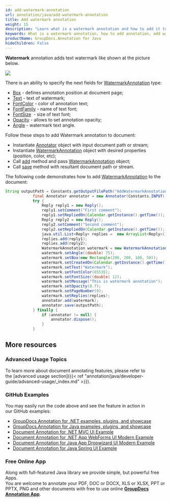 ```yaml
---
id: add-watermark-annotation
url: annotation/java/add-watermark-annotation
title: Add watermark annotation
weight: 15
description: "Learn what is a watermark annotation and how to add it to a document programmatically using GroupDocs.Annotation for Java."
keywords: What is a watermark annotation, how to add annotation, add watermark annotation
productName: GroupDocs.Annotation for Java
hideChildren: False
---
```

**Watermark** annotation adds text watermark like shown at the picture below. 

![](annotation/java/images/add-watermark-annotation.png)

There is an ability to specify the next fields for [WatermarkAnnotation](https://apireference.groupdocs.com/java/annotation/com.groupdocs.annotation.models.annotationmodels/WatermarkAnnotation) type:
*   [Box](https://apireference.groupdocs.com/annotation/java/com.groupdocs.annotation.models.annotationmodels/PointAnnotation#getBox()) - defines annotation position at document page;
*   [Text](https://apireference.groupdocs.com/annotation/java/com.groupdocs.annotation.models.annotationmodels/TextFieldAnnotation#getText()) - text of watermark;
*   [FontColor](https://apireference.groupdocs.com/annotation/java/com.groupdocs.annotation.models.annotationmodels/HighlightAnnotation#getFontColor()) - color of annotation text;
*   [FontFamily](https://apireference.groupdocs.com/annotation/java/com.groupdocs.annotation.models.annotationmodels/TextFieldAnnotation#getFontFamily()) - name of text font;
*   [FontSize](https://apireference.groupdocs.com/annotation/java/com.groupdocs.annotation.models.annotationmodels/TextFieldAnnotation#getFontSize())  - size of text font;
*   [Opacity](https://apireference.groupdocs.com/annotation/java/com.groupdocs.annotation.models.annotationmodels/AreaAnnotation#getOpacity()) - allows to set annotation opacity;
*   [Angle](https://apireference.groupdocs.com/annotation/java/com.groupdocs.annotation.models.annotationmodels/WatermarkAnnotation#getAngle()) - watermark text angle.

Follow these steps to add Watermark annotation to document: 

*   Instantiate [Annotator](https://apireference.groupdocs.com/java/annotation/com.groupdocs.annotation/Annotator) object with input document path or stream;
*   Instantiate [WatermarkAnnotation](https://apireference.groupdocs.com/java/annotation/com.groupdocs.annotation.models.annotationmodels/WatermarkAnnotation) object with desired properties (position, color, etc);
*   Call [add](https://apireference.groupdocs.com/java/annotation/com.groupdocs.annotation/Annotator#add(com.groupdocs.annotation.models.annotationmodels.AnnotationBase)) method and pass [WatermarkAnnotation](https://apireference.groupdocs.com/java/annotation/com.groupdocs.annotation.models.annotationmodels/WatermarkAnnotation) object;
*   Call [save](https://apireference.groupdocs.com/java/annotation/com.groupdocs.annotation/Annotator#save(java.io.InputStream)) method with resultant document path or stream.
    

The following code demonstrates how to add [WatermarkAnnotation](https://apireference.groupdocs.com/java/annotation/com.groupdocs.annotation.models.annotationmodels/WatermarkAnnotation) to the document:

```java
String outputPath = Constants.getOutputFilePath("AddWatermarkAnnotation", FilenameUtils.getExtension(Constants.INPUT));
            final Annotator annotator = new Annotator(Constants.INPUT);
            try {
                Reply reply1 = new Reply();
                reply1.setComment("First comment");
                reply1.setRepliedOn(Calendar.getInstance().getTime());
                Reply reply2 = new Reply();
                reply2.setComment("Second comment");
                reply2.setRepliedOn(Calendar.getInstance().getTime());
                java.util.List<Reply> replies =  new ArrayList<Reply>();
                replies.add(reply1);
                replies.add(reply2);
                WatermarkAnnotation watermark = new WatermarkAnnotation();
                watermark.setAngle((double) 75);
                watermark.setBox(new Rectangle(200, 200, 100, 50));
                watermark.setCreatedOn(Calendar.getInstance().getTime());
                watermark.setText("Watermark");
                watermark.setFontColor(65535);
                watermark.setFontSize((double) 12);
                watermark.setMessage("This is watermark annotation");
                watermark.setOpacity(0.7);
                watermark.setPageNumber(0);
                watermark.setReplies(replies);
                annotator.add(watermark);
                annotator.save(outputPath);
            } finally {
                if (annotator != null) {
                    annotator.dispose();
                }
            }
```

## More resources
### Advanced Usage Topics
To learn more about document annotating features, please refer to the [advanced usage section]({{< ref "annotation/java/developer-guide/advanced-usage/_index.md" >}}).

### GitHub Examples
You may easily run the code above and see the feature in action in our GitHub examples:

*   [GroupDocs.Annotation for .NET examples, plugins, and showcase](https://github.com/groupdocs-annotation/GroupDocs.Annotation-for-.NET)
*   [GroupDocs.Annotation for Java examples, plugins, and showcase](https://github.com/groupdocs-annotation/GroupDocs.Annotation-for-Java)
*   [Document Annotation for .NET MVC UI Example](https://github.com/groupdocs-annotation/GroupDocs.Annotation-for-.NET-MVC)
*   [Document Annotation for .NET App WebForms UI Modern Example](https://github.com/groupdocs-annotation/GroupDocs.Annotation-for-.NET-WebForms)
*   [Document Annotation for Java App Dropwizard UI Modern Example](https://github.com/groupdocs-annotation/GroupDocs.Annotation-for-Java-Dropwizard)
*   [Document Annotation for Java Spring UI Example](https://github.com/groupdocs-annotation/GroupDocs.Annotation-for-Java-Spring)

### Free Online App
Along with full-featured Java library we provide simple, but powerful free Apps.  
You are welcome to annotate your PDF, DOC or DOCX, XLS or XLSX, PPT or PPTX, PNG and other documents with free to use online **[GroupDocs Annotation App](https://products.groupdocs.app/annotation)**.
